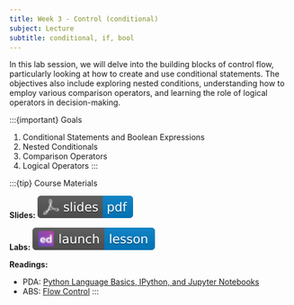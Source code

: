 ```yaml
---
title: Week 3 - Control (conditional)
subject: Lecture
subtitle: conditional, if, bool
---
```


In this lab session, we will delve into the building blocks of control flow, particularly looking at how to create and use conditional statements. The objectives also include exploring nested conditions, understanding how to employ various comparison operators, and learning the role of logical operators in decision-making.

:::{important} Goals
1. Conditional Statements and Boolean Expressions
2. Nested Conditionals
3. Comparison Operators
4. Logical Operators
:::

:::{tip} Course Materials 

**Slides:** [![](images/slides-pdf-blue-adobeacrobatreader.svg)][pdf link]

**Labs:** [![](images/launch-lesson-blue-ed.svg)][notebook link]

**Readings:**
* PDA: [Python Language Basics, IPython, and Jupyter Notebooks][pda link]
* ABS: [Flow Control][abs link]
:::

[pdf link]: https://khlee42.github.io/datahandling-content-pdf/control-conditional_ws.pdf
[notebook link]: https://edstem.org/us/courses/47021/lessons/75860
[pda link]: https://wesmckinney.com/book/python-basics
[abs link]: https://automatetheboringstuff.com/2e/chapter2/